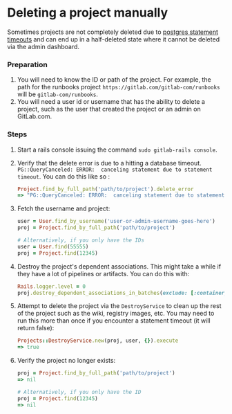 # Deleting a project manually

Sometimes projects are not completely deleted due to [postgres statement timeouts](https://gitlab.com/gitlab-org/gitlab-ce/issues/52517) and can end up in a half-deleted state where it cannot be deleted via the admin dashboard.

### Preparation

1. You will need to know the ID or path of the project. For example, the path for the runbooks project `https://gitlab.com/gitlab-com/runbooks` will be `gitlab-com/runbooks`.
1. You will need a user id or username that has the ability to delete a project, such as the user that created the project or an admin on GitLab.com.

### Steps

1. Start a rails console issuing the command `sudo gitlab-rails console`.
1. Verify that the delete error is due to a hitting a database timeout. `PG::QueryCanceled: ERROR:  canceling statement due to statement timeout`. You can do this like so :

    ```ruby
    Project.find_by_full_path('path/to/project').delete_error
    => "PG::QueryCanceled: ERROR:  canceling statement due to statement timeout\nCONTEXT:  SQL statement \"DELETE FROM ONLY \"public\".\"merge_request_diff_files\" WHERE $1 OPERATOR(pg_catalog.=) \"merge_request_diff_id\"\"\n: DELETE FROM \"projects\" WHERE \"projects\".\"id\" = 12345"
    ```

1. Fetch the username and project:

    ```ruby
    user = User.find_by_username('user-or-admin-username-goes-here')
    proj = Project.find_by_full_path('path/to/project')

    # Alternatively, if you only have the IDs
    user = User.find(55555)
    proj = Project.find(12345)
    ```

1. Destroy the project's dependent associations. This might take a while if they have a lot of pipelines or artifacts. You can do this with:

    ```ruby
    Rails.logger.level = 0
    proj.destroy_dependent_associations_in_batches(exclude: [:container_repositories]);nil
    ```

1. Attempt to delete the project via the `DestroyService` to clean up the rest of the project such as the wiki, registry images, etc. You may need to run this more than once if you encounter a statement timeout (it will return false):

    ```ruby
    Projects::DestroyService.new(proj, user, {}).execute
    => true
    ```

1. Verify the project no longer exists:

    ```ruby
    proj = Project.find_by_full_path('path/to/project')
    => nil

    # Alternatively, if you only have the ID
    proj = Project.find(12345)
    => nil
    ```
